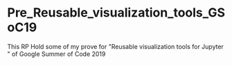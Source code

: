 # Pre_Reusable_visualization_tools_GSoC19
This RP Hold some of my prove for "Reusable visualization tools for Jupyter " of Google Summer of Code 2019
